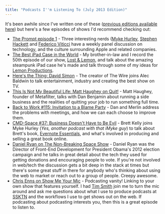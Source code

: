 ```yaml
---
title: "Podcasts I''m Listening To (July 2013 Edition)"
---
```

<p>It's been awhile since I've written one of these (<a href="https://chrisenns.com/tag/podcast-recommendations/">previous editions available here</a>) but here's a few episodes of shows I'd recommend checking out:</p>
<ul>
<li><a href="http://5by5.tv/prompt/1">The Prompt episode 1</a> - Three interesting nerds (<a href="http://5by5.tv/people/myke-hurley">Myke Hurley</a>, <a href="http://512pixels.net">Stephen Hackett</a> and <a href="http://www.macstories.net">Federico Viticci</a> have a weekly panel discussion on technology, and the culture surrounding Apple and related companies.</li>
<li><a href="http://www.ssktn.com/lal/050-the-best-ipad-case-in-the-world/">The Best iPad Case in the World</a> - My brother-in-law and I record the 50th episode of our show, <a href="http://www.ssktn.com/category/lal/">Lost &amp; Lemon</a>, and talk about the amazing steampunk iPad case he's made and talk through some of my ideas for <a href="http://www.lemonproductions.ca">Lemon Productions</a>.</li>
<li><a href="http://www.wnyc.org/shows/heresthething/2013/jun/10/">Here's the Thing: David Simon</a> - The creator of The Wire joins Alec Baldwin to talk entertainment, industry and creating the best show on TV.</li>
<li><a href="http://5by5.tv/quit/26">This Is Not My Beautiful Life: Matt Haughey on Quit!</a> - Matt Haughey, founder of Metafilter, talks with Dan Benjamin about running a side business and the realities of quitting your job to run something full time.</li>
<li><a href="http://5by5.tv/b2w/115">Back to Work #115: Invitation to a Blame Party</a> - Dan and Merlin address the problems with meetings, and how we can each choose to improve them.</li>
<li><a href="http://5by5.tv/cmdspace/37">CMD-Space #37: Business Doesn't Have to Be Evil</a> - Brett Kelly joins Myke Hurley (<em>Yes, another podcast with that iMyke guy</em>) to talk about Brett's book, <a href="https://members.nerdgap.com/order-evernote-essentials/">Evernote Essentials</a>, and what's involved in producing and selling a great book online.</li>
<li><a href="http://nonbreakingspace.tv/daniel-ryan/">Daniel Ryan on The Non-Breaking Space Show</a> - Daniel Ryan was the Director of Front-End Development for President Obama's 2012 election campaign and he talks in great detail about the tech they used for getting donations and encouraging people to vote. If you're not involved in web/tech the discussion gets a bit deep in the stack at times but there's some great stuff in there for anybody who's thinking about using the web to market or reach out to a group of people. Creepy awesome.</li>
<li><a href="http://www.ssktn.com/smym/chris-enns-ssktn/">Chris Enns on Show Me Your Mic</a> - Podcasting vanity! Linking to your own show that features yourself. I had <a href="http://timothybsmith.com">Tim Smith</a> join me to turn the mic around and ask me questions about what I use to produce podcasts at <a href="http://www.ssktn.com">SSKTN</a> and the workflows I use to get shows out on the web. If podcasting about podcasting interests you, then this is a great episode to listen to.</li>
</ul>
